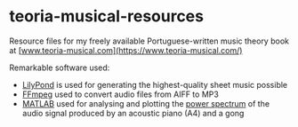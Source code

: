 # teoria-musical-resources

Resource files for my freely available Portuguese-written music theory book at [www.teoria-musical.com](https://www.teoria-musical.com/)

Remarkable software used:

+ [LilyPond](https://lilypond.org/) is used for generating the highest-quality sheet music possible
+ [FFmpeg](https://ffmpeg.org/) used to convert audio files from AIFF to MP3
+ [MATLAB](https://www.mathworks.com/) used for analysing and plotting the [power spectrum](https://www.mathworks.com/help/signal/ref/pspectrum.html) of the audio signal produced by an acoustic piano (A4) and a gong
